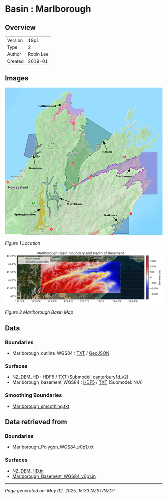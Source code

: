 # Basin : Marlborough

## Overview
|         |                     |
|---------|---------------------|
| Version | 19p1           |
| Type    | 2        |
| Author  | Robin Lee            |
| Created | 2019-01           |


## Images
![](../images/maps/SI_north.png)

*Figure 1 Location*

![](../images/regional/Marlborough_basin_map.png)

*Figure 2 Marlborough Basin Map*


## Data
### Boundaries
- Marlborough_outline_WGS84 : [TXT](../../velocity_modelling/data/regional/Marlborough/Marlborough_outline_WGS84.txt) / [GeoJSON](../../velocity_modelling/data/regional/Marlborough/Marlborough_outline_WGS84.geojson)

### Surfaces
- NZ_DEM_HD : [HDF5](../../velocity_modelling/data/global/surface/NZ_DEM_HD.h5) / [TXT](../../velocity_modelling/data/global/surface/NZ_DEM_HD.in) (Submodel: canterbury1d_v2)
- Marlborough_basement_WGS84 : [HDF5](../../velocity_modelling/data/regional/Marlborough/Marlborough_basement_WGS84.h5) / [TXT](../../velocity_modelling/data/regional/Marlborough/Marlborough_basement_WGS84.in) (Submodel: N/A)

### Smoothing Boundaries
- [Marlborough_smoothing.txt](../../velocity_modelling/data/regional/Marlborough/Marlborough_smoothing.txt)

## Data retrieved from
### Boundaries
- [Marlborough_Polygon_WGS84_v0p1.txt](https://github.com/ucgmsim/Velocity-Model/tree/main/Data/SI_BASINS/Marlborough_Polygon_WGS84_v0p1.txt)

### Surfaces
- [NZ_DEM_HD.in](https://github.com/ucgmsim/Velocity-Model/tree/main/Data/DEM/NZ_DEM_HD.in)
- [Marlborough_Basement_WGS84_v0p1.in](https://github.com/ucgmsim/Velocity-Model/tree/main/Data/SI_BASINS/Marlborough_Basement_WGS84_v0p1.in)

---
*Page generated on: May 02, 2025, 15:33 NZST/NZDT*
